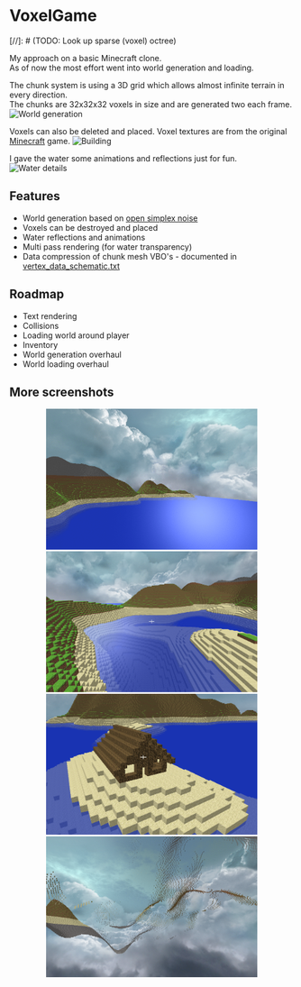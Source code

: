 # VoxelGame

[//]: # (TODO: Look up sparse (voxel) octree)

My approach on a basic Minecraft clone.\
As of now the most effort went into world generation and loading.

The chunk system is using a 3D grid which allows almost infinite terrain in every direction.\
The chunks are 32x32x32 voxels in size and are generated two each frame.
![World generation][gif2]

Voxels can also be deleted and placed. Voxel textures are from the original [Minecraft](https://www.minecraft.net) game.
![Building][gif3]

I gave the water some animations and reflections just for fun.
![Water details][gif1]

## Features
- World generation based on [open simplex noise](https://en.wikipedia.org/wiki/OpenSimplex_noise)
- Voxels can be destroyed and placed
- Water reflections and animations
- Multi pass rendering (for water transparency)
- Data compression of chunk mesh VBO's - documented in [vertex_data_schematic.txt](https://github.com/Raffa139/VoxelGame/blob/master/vertex_data_schematic.txt)

## Roadmap
- Text rendering
- Collisions
- Loading world around player
- Inventory
- World generation overhaul
- World loading overhaul

## More screenshots
<div align="center">
    <img src="images/VG_1.gif" width="375" height="250"/>
    <img src="images/VG_2.gif" width="375" height="250"/>
    <img src="images/VG_3.gif" width="375" height="250"/>
    <img src="images/VG_4.gif" width="375" height="250"/>
</div>



[gif1]: images/water.gif
[gif2]: images/world_gen.gif
[gif3]: images/building.gif
